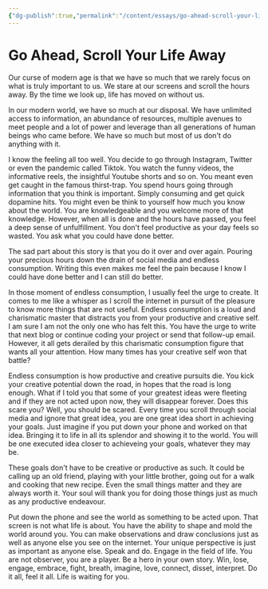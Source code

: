 ```yaml
---
{"dg-publish":true,"permalink":"/content/essays/go-ahead-scroll-your-life-away/"}
---
```


# Go Ahead, Scroll Your Life Away

Our curse of modern age is that we have so much that we rarely focus on what is truly important to us. We stare at our screens and scroll the hours away. By the time we look up, life has moved on without us.

In our modern world, we have so much at our disposal. We have unlimited access to information, an abundance of resources, multiple avenues to meet people and a lot of power and leverage than all generations of human beings who came before. We have so much but most of us don't do anything with it.

I know the feeling all too well. You decide to go through Instagram, Twitter or even the pandemic called Tiktok. You watch the funny videos, the informative reels, the insightful Youtube shorts and so on. You meant even get caught in the famous thirst-trap. You spend hours going through information that you think is important. Simply consuming and get quick dopamine hits. You might even be think to yourself how much you know about the world. You are knowledgeable and you welcome more of that knowledge. However, when all is done and the hours have passed, you feel a deep sense of unfulfillment. You don't feel productive as your day feels so wasted. You ask what you could have done better. 

The sad part about this story is that you do it over and over again. Pouring your precious hours down the drain of social media and endless consumption. Writing this even makes me feel the pain because I know I could have done better and I can still do better. 

In those moment of endless consumption, I usually feel the urge to create. It comes to me like a whisper as I scroll the internet in pursuit of the pleasure to know more things that are not useful. Endless consumption is a loud and charismatic master that distracts you from your productive and creative self. I am sure I am not the only one who has felt this. You have the urge to write that next blog or continue coding your project or send that follow-up email. However, it all gets derailed by this charismatic consumption figure that wants all your attention. How many times has your creative self won that battle? 

Endless consumption is how productive and creative pursuits die. You kick your creative potential down the road, in hopes that the road is long enough. What if I told you that some of your greatest ideas were fleeting and if they are not acted upon now, they will disappear forever. Does this scare you? Well, you should be scared. Every time you scroll through social media and ignore that great idea, you are one great idea short in achieving your goals. Just imagine if you put down your phone and worked on that idea. Bringing it to life in all its splendor and showing it to the world. You will be one executed idea closer to achieveing your goals, whatever they may be. 

These goals don't have to be creative or productive as such. It could be calling up an old friend, playing with your little brother, going out for a walk and cooking that new recipe. Even the small things matter and they are always worth it. Your soul will thank you for doing those things just as much as any productive endeavour. 

Put down the phone and see the world as something to be acted upon. That screen is not what life is about. You have the ability to shape and mold the world around you. You can make observations and draw conclusions just as well as anyone else you see on the internet. Your unique perspective is just as important as anyone else. Speak and do. Engage in the field of life. You are not observer, you are a player. Be a hero in your own story. Win, lose, engage, embrace, fight, breath, imagine, love, connect, disset, interpret. Do it all, feel it all. Life is waiting for you.